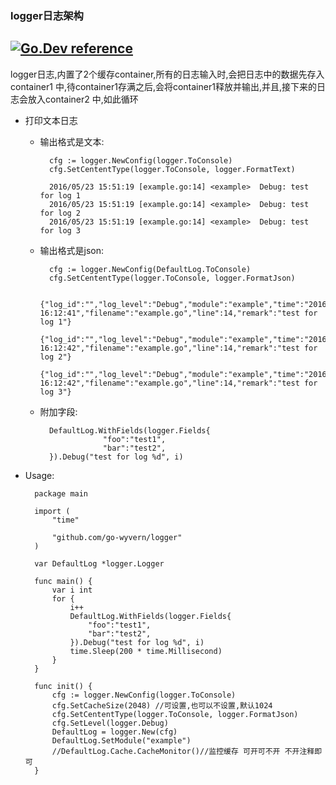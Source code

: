 ### logger日志架构

[![Go.Dev reference](https://img.shields.io/badge/go.dev-reference-blue?logo=go&logoColor=white)](https://pkg.go.dev/github.com/go-wyvern/logger?tab=doc)
-------------------------------------------------------------------
logger日志,内置了2个缓存container,所有的日志输入时,会把日志中的数据先存入container1
中,待container1存满之后,会将container1释放并输出,并且,接下来的日志会放入container2
中,如此循环

- 打印文本日志
    - 输出格式是文本:
    
            cfg := logger.NewConfig(logger.ToConsole)
            cfg.SetCententType(logger.ToConsole, logger.FormatText)
            
            2016/05/23 15:51:19 [example.go:14] <example>  Debug: test for log 1
            2016/05/23 15:51:19 [example.go:14] <example>  Debug: test for log 2
            2016/05/23 15:51:19 [example.go:14] <example>  Debug: test for log 3
            
    - 输出格式是json:
        
            cfg := logger.NewConfig(DefaultLog.ToConsole)
            cfg.SetCententType(logger.ToConsole, logger.FormatJson)
            
            {"log_id":"","log_level":"Debug","module":"example","time":"2016/05/23 16:12:41","filename":"example.go","line":14,"remark":"test for log 1"}
            {"log_id":"","log_level":"Debug","module":"example","time":"2016/05/23 16:12:42","filename":"example.go","line":14,"remark":"test for log 2"}
            {"log_id":"","log_level":"Debug","module":"example","time":"2016/05/23 16:12:42","filename":"example.go","line":14,"remark":"test for log 3"}

    - 附加字段:
    
            DefaultLog.WithFields(logger.Fields{
            			"foo":"test1",
            			"bar":"test2",
            }).Debug("test for log %d", i)
            
- Usage:

        package main
        
        import (
        	"time"
        
        	"github.com/go-wyvern/logger"
        )
        
        var DefaultLog *logger.Logger
        
        func main() {
        	var i int
        	for {
        		i++
        		DefaultLog.WithFields(logger.Fields{
        			"foo":"test1",
        			"bar":"test2",
        		}).Debug("test for log %d", i)
        		time.Sleep(200 * time.Millisecond)
        	}
        }
        
        func init() {
        	cfg := logger.NewConfig(logger.ToConsole)
        	cfg.SetCacheSize(2048) //可设置,也可以不设置,默认1024
        	cfg.SetCententType(logger.ToConsole, logger.FormatJson)
        	cfg.SetLevel(logger.Debug)
        	DefaultLog = logger.New(cfg)
        	DefaultLog.SetModule("example")
        	//DefaultLog.Cache.CacheMonitor()//监控缓存 可开可不开 不开注释即可
        }
    
